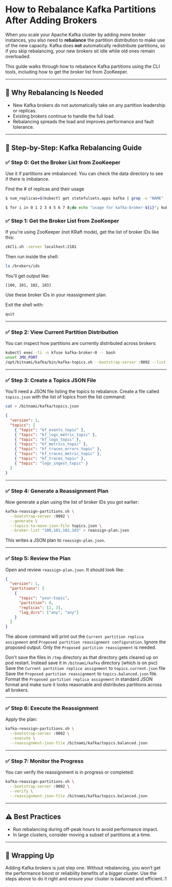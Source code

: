 # How to Rebalance Kafka Partitions After Adding Brokers

When you scale your Apache Kafka cluster by adding more broker instances, you also need to **rebalance** the partition distribution to make use of the new capacity. Kafka does **not** automatically redistribute partitions, so if you skip rebalancing, your new brokers sit idle while old ones remain overloaded.

This guide walks through how to rebalance Kafka partitions using the CLI tools, including how to get the broker list from ZooKeeper.

---

## 📌 Why Rebalancing Is Needed

- New Kafka brokers do not automatically take on any partition leadership or replicas.
- Existing brokers continue to handle the full load.
- Rebalancing spreads the load and improves performance and fault tolerance.

---

## 🔧 Step-by-Step: Kafka Rebalancing Guide

### ✅ Step 0: Get the Broker List from ZooKeeper

Use it if partitions are imbalanced. You can check the data directory to see if there is imbalance.

Find the # of replicas and their usage

```bash
$ num_replicas=$(kubectl get statefulsets.apps kafka | grep -v "NAME" | awk '{print $2}' | awk -F'/' '{print $2}')

$ for i in 0 1 2 3 4 5 6 7 8;do echo "usage for kafka-broker-${i}"; kubectl exec -it kafka-broker-${i} -- du -hd1 /bitnami/kafka/data | grep -v "__consumer" | grep -v "__transaction" ; done
```


### ✅ Step 1: Get the Broker List from ZooKeeper

If you're using ZooKeeper (not KRaft mode), get the list of broker IDs like this:

```bash
zkCli.sh -server localhost:2181
```

Then run inside the shell:

```bash
ls /brokers/ids
```

You'll get output like:

```
[100, 101, 102, 103]
```

Use these broker IDs in your reassignment plan.

Exit the shell with:

```bash
quit
```

---

### ✅ Step 2: View Current Partition Distribution

You can inspect how partitions are currently distributed across brokers:

```bash
kubectl exec -ti -n kfuse kafka-broker-0 -- bash
unset JMX_PORT
/opt/bitnami/kafka/bin/kafka-topics.sh --bootstrap-server :9092 --list
```

---

### ✅ Step 3: Create a Topics JSON File

You’ll need a JSON file listing the topics to rebalance. Create a file called `topics.json` with the list of topics from the list command:

```bash
cat > /bitnami/kafka/topics.json
```

```json
{
  "version": 1,
  "topics": [
    { "topic": "kf_events_topic" },
    { "topic": "kf_logs_metric_topic" },
    { "topic": "kf_logs_topic" },
    { "topic": "kf_metrics_topic" },
    { "topic": "kf_traces_errors_topic" },
    { "topic": "kf_traces_metric_topic" },
    { "topic": "kf_traces_topic" },
    { "topic": "logs_ingest_topic" }
  ]
}
```
---

### ✅ Step 4: Generate a Reassignment Plan

Now generate a plan using the list of broker IDs you got earlier:

```bash
kafka-reassign-partitions.sh \
  --bootstrap-server :9092 \
  --generate \
  --topics-to-move-json-file topics.json \
  --broker-list "100,101,102,103" > reassign-plan.json
```

This writes a JSON plan to `reassign-plan.json`.

---

### ✅ Step 5: Review the Plan

Open and review `reassign-plan.json`. It should look like:

```json
{
  "version": 1,
  "partitions": [
    {
      "topic": "your-topic",
      "partition": 0,
      "replicas": [2, 3],
      "log_dirs": ["any", "any"]
    }
  ]
}
```

The above command will print out the `Current partition replica assignment` and `Proposed partition reassignment configuration`. Ignore the proposed output. Only the `Proposed partition reassignment` is needed. 

Don't save the files in `/tmp` directory as that directory gets cleared up on pod restart. Instead save it in `/bitnami/kafka` directory (which is on pvc) Save the `Current partition replica assignment` to `topics.current.json` file Save the `Proposed partition reassignment` to `topics.balanced.json` file. Format the `Proposed partition replica assignment` in standard JSON format and make sure it looks reasonable and distributes partitions across all brokers.

---

### ✅ Step 6: Execute the Reassignment

Apply the plan:

```bash
kafka-reassign-partitions.sh \
  --bootstrap-server :9092 \
  --execute \
  --reassignment-json-file /bitnami/kafka/topics.balanced.json
```

---

### ✅ Step 7: Monitor the Progress

You can verify the reassignment is in progress or completed:

```bash
kafka-reassign-partitions.sh \
  --bootstrap-server :9092 \
  --verify \
  --reassignment-json-file /bitnami/kafka/topics.balanced.json
```

---

## ⚠️ Best Practices

- Run rebalancing during off-peak hours to avoid performance impact.
- In large clusters, consider moving a subset of partitions at a time.
---

## 🧠 Wrapping Up

Adding Kafka brokers is just step one. Without rebalancing, you won’t get the performance boost or reliability benefits of a bigger cluster. Use the steps above to do it right and ensure your cluster is balanced and efficient.:1

